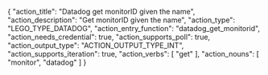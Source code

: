 {
"action_title": "Datadog get monitorID given the name",
"action_description": "Get monitorID given the name",
"action_type": "LEGO_TYPE_DATADOG",
"action_entry_function": "datadog_get_monitorid",
"action_needs_credential": true,
"action_supports_poll": true,
"action_output_type": "ACTION_OUTPUT_TYPE_INT",
"action_supports_iteration": true,
"action_verbs": [
"get"
],
"action_nouns": [
"monitor",
"datadog"
]
}
